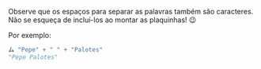 Observe que os espaços para separar as palavras também são caracteres. Não se esqueça de incluí-los ao montar as plaquinhas! :wink:

Por exemplo:

```python
ム "Pepe" + " " + "Palotes"
"Pepe Palotes"
```

